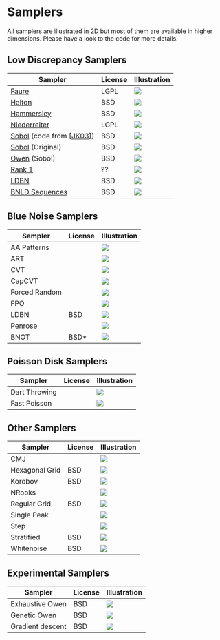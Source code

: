 #  Samplers


All samplers are illustrated in 2D but most of them are available in higher dimensions. Please have a look to the code for more details.



## Low Discrepancy Samplers

Sampler | License  |Illustration
--------|------|---
[Faure](../sampler_faure) | LGPL |[![](../data/faure/faure_1024.png)](../sampler_faure)
[Halton](../sampler_halton)| BSD | [![](../data/halton/halton_1024.png)](../sampler_halton)
[Hammersley](../sampler_hammersley) | BSD |[![](../data/hammersley/hammersley_1024.png)](../sampler_hammersley)
[Niederreiter](../sampler_niederreiter.md) | LGPL | [![](../data/nieddereiter/nieddereiter_1024.png)](../sampler_niederreiter)
[Sobol](../sampler_sobolkuo.md) (code from [\[JK03\]](http://web.maths.unsw.edu.au/~fkuo/sobol/)) | BSD |[![](../data/sobolkuo/sobolkuo_1024.png)](../sampler_sobolkuo)
[Sobol](../sampler_sobolindiced) (Original) | BSD | [![](../data/sobolindiced/sobolindiced_1024.png)](../sampler_sobolindiced)
[Owen](../sampler_owen) (Sobol) | BSD |[![](../data/owen/owen_1024.png)](../sampler_owen)
[Rank 1](../sampler_rank1) | ??  |[![](../data/rank1/rank1_1024.png)](../sampler_rank1)
[LDBN](../sampler_ldbn) | BSD |  [![](../data/ldbn/ldbn_1024.png)](../sampler_ldbn)
[BNLD Sequences](../sampler_BNLDS) | BSD |  [![](../data/BNLDS/BNLDS_4096.png)](../sampler_BNLDS)

##  Blue Noise Samplers

Sampler | License  |Illustration
--------|------|---
AA Patterns|  |[![](../data/aapatterns/aapatterns_1024.png)](../sampler_aapatterns)
ART | | [![](../data/art/art_1024.png)](../sampler_art)
CVT  | | [![](../data/CVT/CVT_1024.png)](../sampler_CVT)
CapCVT| | [![](../data/CapCVT/CapCVT_1024.png)](../sampler_CapCVT)
Forced Random | | [![](../data/forced_random/forced_random_1024.png)](../sampler_forced_random)
FPO | |[![](../data/FPO/FPO_1024.png)](../sampler_FPO)
LDBN |BSD |[![](../data/ldbn/ldbn_1024.png)](../sampler_ldbn)
Penrose | |[![](../data/penrose/penrose_1024.png)](../sampler_penrose)
BNOT | BSD*|[![](../data/BNOT/BNOT_1024.png)](../sampler_BNOT)

## Poisson Disk Samplers

Sampler | License  |Illustration
--------|------|---
Dart Throwing | | [![](../data/dart_throwing/dart_throwing_1024.png)](../sampler_dart_throwing)
Fast Poisson|  | [![](../data/fastpoisson/fastpoisson_1024.png)](../sampler_fastpoisson)


## Other Samplers

Sampler | License  |Illustration
--------|------|---
CMJ | | [![](../data/cmj/cmj_1024.png)](../sampler_cmj)
Hexagonal Grid| BSD| [![](../data/hexagonal_grid/hexagonal_grid_1024.png)](../sampler_hexagonal_grid)
Korobov | BSD|[![](../data/korobov/korobov_1024.png)](../sampler_korobov)
NRooks | |[![](../data/nrooks/nrooks_1024.png)](../sampler_nrooks)
Regular Grid | BSD|[![](../data/regular_grid/regular_grid_1024.png)](../sampler_regular_grid)
Single Peak | |[![](../data/singlepeak/singlepeak_1024.png)](../sampler_singlepeak)
Step| | [![](../data/step/step_1024.png)](../sampler_step)
Stratified | BSD|[![](../data/stratified/stratified_1024.png)](../sampler_stratified)
Whitenoise | BSD|[![](../data/whitenoise/whitenoise_1024.png)](../sampler_whitenoise)

## Experimental Samplers

Sampler | License  |Illustration
--------|------|---
Exhaustive Owen| BSD| [![](../data/exhaustive_owen/exhaustive_owen_16.png)](../sampler_exhaustive_owen)
Genetic Owen| BSD| [![](../data/genetic_owen/genetic_owen_64.png)](../sampler_genetic_owen)
Gradient descent| BSD| [![](../data/gradient_descent/optimbnot_1024.png)](../sampler_gradient_descent)

